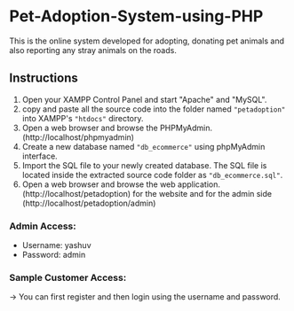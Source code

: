 # Pet-Adoption-System-using-PHP

This is the online system developed for adopting, donating pet animals and also reporting any stray animals on the roads.

## Instructions

1. Open your XAMPP Control Panel and start "Apache" and "MySQL".
2. copy and paste all the source code into the folder named `"petadoption"` into XAMPP's `"htdocs"` directory.
3. Open a web browser and browse the PHPMyAdmin. (http://localhost/phpmyadmin)
4. Create a new database named `"db_ecommerce"` using phpMyAdmin interface.
5. Import the SQL file to your newly created database. The SQL file is located inside the extracted source code folder as `"db_ecommerce.sql"`.
6. Open a web browser and browse the web application. (http://localhost/petadoption) for the website and for the admin side (http://localhost/petadoption/admin)


### Admin Access:

- Username: yashuv
- Password: admin


### Sample Customer Access:
-> You can first register and then login using the username and password.